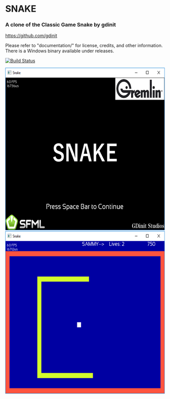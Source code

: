 # SNAKE

### A clone of the Classic Game Snake by gdinit
https://github.com/gdinit

Please refer to "documentation/" for license, credits, and other information.
There is a Windows binary available under releases.

[![Build Status](http://jenkins.kzalloc.org/buildStatus/icon?job=02-snake)](http://jenkins.kzalloc.org/job/02-snake)

<img src="extras/github_readme_screenshots/title.png" height="512" alt="TitleScreenshot"/>

<img src="extras/github_readme_screenshots/gameplay.png" height="512" alt="GameplayScreenshot"/> 

